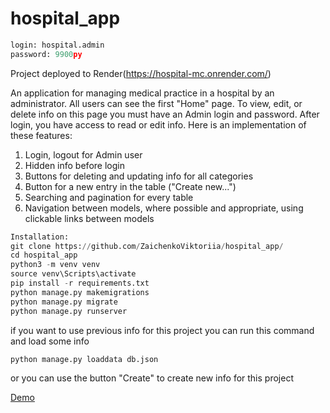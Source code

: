 # hospital_app
```python
login: hospital.admin
password: 9900py
```

Project deployed to Render(https://hospital-mc.onrender.com/)

An application for managing medical practice in a hospital by an administrator.
All users can see the first "Home" page. 
To view, edit, or delete info on this page you must have an Admin login and password.
After login, you have access to read or edit info.
Here is an implementation of these features: 
1. Login, logout for Admin user
2. Hidden info before login
3. Buttons for deleting and updating info for all categories
4. Button for a new entry in the table ("Create new...")
5. Searching and pagination for every table
6. Navigation between models, where possible and appropriate, using clickable links between models

```python
Installation:
git clone https://github.com/ZaichenkoViktoriia/hospital_app/
cd hospital_app
python3 -m venv venv
source venv\Scripts\activate
pip install -r requirements.txt
python manage.py makemigrations
python manage.py migrate
python manage.py runserver

```
if you want to use previous info for this project you can run this command and load some info
```python
python manage.py loaddata db.json
```
or you can use the button "Create" to create new info for this project


[Demo](static/image/demo.jpg)

